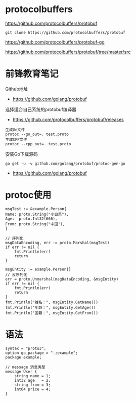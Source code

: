 # protocolbuffers

https://github.com/protocolbuffers/protobuf

```
git clone https://github.com/protocolbuffers/protobuf
```

https://github.com/protocolbuffers/protobuf-go



https://github.com/protocolbuffers/protobuf/tree/master/src



# 前锋教育笔记

Github地址

- https://github.com/golang/protobuf

选择适合自己系统的protobuf编译器

- https://github.com/protocolbuffers/protobuf/releases

```
生成Go文件
protoc --go_out=. test.proto
生成CPP文件
protoc --cpp_out=. test.proto
```



安装Go下载源码

```
go get -u -v github.com/golang/protobuf/protoc-gen-go
```

- https://github.com/golang/protobuf



# protoc使用

```
msgTest := &example.Person{
Name: proto.String("小白菜"),
Age:  proto.Int32(666),
From: proto.String("中国"),
}

// 序列化
msgDataEncoding, err := proto.Marshal(msgTest)
if err != nil {
    fmt.Println(err)
    return
}

msgEntity := example.Person{}
// 反序列化
err = proto.Unmarshal(msgDataEncoding, &msgEntity)
if err != nil {
    fmt.Println(err)
    return
}
fmt.Println("姓名：", msgEntity.GetName())
fmt.Println("年龄：", msgEntity.GetAge())
fmt.Println("国籍：", msgEntity.GetFrom())
```

# 语法

```
syntax = "proto3";
option go_package = ".;example";
package example;

// message 消息类型
message User {
    string name = 1;
    int32 age   = 2;
    string from = 3;
    int64 price = 4;
}
```

